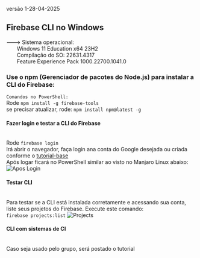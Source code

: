 versão 1-28-04-2025
## Firebase CLI no Windows
---> Sistema operacional: <br>
&emsp;&emsp;Windows 11 Education x64 23H2<br>
&emsp;&emsp;Compilação do SO: 22631.4317<br>
&emsp;&emsp;Feature Experience Pack 1000.22700.1041.0<br>

### Use o npm (Gerenciador de pacotes do Node.js) para instalar a CLI do Firebase:
```Comandos no PowerShell:```
<br> Rode ```npm install -g firebase-tools```
<br> se precisar atualizar, rode: ```npm install npm@latest -g```

#### Fazer login e testar a CLI do Firebase
<br> Rode ```firebase login```
<br> Irá abrir o navegador, faça login ana conta do Google desejada ou criada conforme o 
[tutorial-base](https://github.com/kasshinokun/Projeto-Integrado-Desenvolvimento-Movel/blob/main/Firebase_Conexao/README.md)
<br> Após logar ficará no PowerShell similar ao visto no Manjaro Linux abaixo:
![Apos Login](https://github.com/kasshinokun/Projeto-Integrado-Desenvolvimento-Movel/blob/main/Rent_a_House_App/Imagens_S3/aposloginterminalbrowser.jpg)

#### Testar CLI
<br>Para testar se a CLI está instalada corretamente e acessando sua conta, 
<br>liste seus projetos do Firebase. Execute este comando:
<br>```firebase projects:list```
![Projects](https://github.com/kasshinokun/Projeto-Integrado-Desenvolvimento-Movel/blob/main/Rent_a_House_App/Imagens_S3/listprojects.jpg)

#### CLI com sistemas de CI
<br>Caso seja usado pelo grupo, será postado o tutorial

